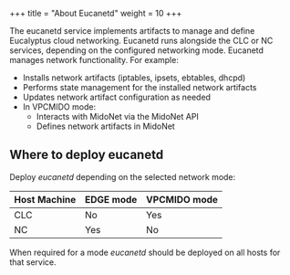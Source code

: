 +++
title = "About Eucanetd"
weight = 10
+++

The eucanetd service implements artifacts to manage and define Eucalyptus cloud networking. Eucanetd runs alongside the CLC or NC services, depending on the configured networking mode. Eucanetd manages network functionality. For example: 

* Installs network artifacts (iptables, ipsets, ebtables, dhcpd) 
* Performs state management for the installed network artifacts 
* Updates network artifact configuration as needed 
* In VPCMIDO mode: 
  * Interacts with MidoNet via the MidoNet API
  * Defines network artifacts in MidoNet



## Where to deploy eucanetd
Deploy *eucanetd* depending on the selected network mode: 

| Host Machine | EDGE mode | VPCMIDO mode |
|  :---- |  :---- |  :---- |
| CLC | No | Yes |
| NC | Yes | No |

When required for a mode *eucanetd* should be deployed on all hosts for that service.
